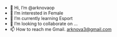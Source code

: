 - 👋 Hi, I’m @arknovaop
- 👀 I’m interested in Female
- 🌱 I’m currently learning Esport 
- 💞️ I’m looking to collaborate on ...
- 📫 How to reach me Gmail. arknova3@gmail.com 

<!---
arknovaop/arknovaop is a ✨ special ✨ repository because its `README.md` (this file) appears on your GitHub profile.
You can click the Preview link to take a look at your changes.
--->
